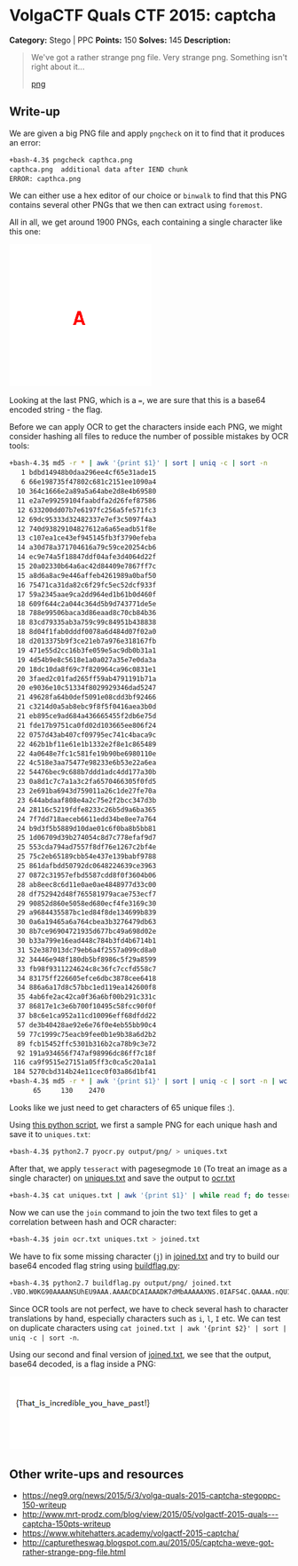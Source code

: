 # VolgaCTF Quals CTF 2015: captcha

**Category:** Stego | PPC
**Points:** 150
**Solves:** 145
**Description:**

> We've got a rather strange png file. Very strange png. Something isn't right about it...
> 
> [png](http://files.2015.volgactf.ru/captcha/capthca.png)

## Write-up

We are given a big PNG file and apply `pngcheck` on it to find that it produces an error:

```bash
+bash-4.3$ pngcheck capthca.png 
capthca.png  additional data after IEND chunk
ERROR: capthca.png
```

We can either use a hex editor of our choice or `binwalk` to find that this PNG contains several other PNGs that we then can extract using `foremost`.

All in all, we get around 1900 PNGs, each containing a single character like this one:

![](00000045.png)

Looking at the last PNG, which is a `=`, we are sure that this is a base64 encoded string - the flag.

Before we can apply OCR to get the characters inside each PNG, we might consider hashing all files to reduce the number of possible mistakes by OCR tools:


```bash
+bash-4.3$ md5 -r * | awk '{print $1}' | sort | uniq -c | sort -n
   1 bdbd14948b0daa296ee4cf65e31ade15
   6 66e198735f47802c681c2151ee1090a4
  10 364c1666e2a89a5a64abe2d8e4b69580
  11 e2a7e99259104faabdfa2d26fef87586
  12 633200dd07b7e6197fc256a5fe571fc3
  12 69dc95333d32482337e7ef3c5097f4a3
  12 740d93829104827612a6a65eadb51f8e
  13 c107ea1ce43ef945145fb3f3790efeba
  14 a30d78a371704616a79c59ce20254cb6
  14 ec9e74a5f18847ddf04afe3d4064d22f
  15 20a02330b64a6ac42d84409e7867ff7c
  15 a8d6a8ac9e446affeb4261989a0baf50
  16 75471ca31da82c6f29fc5ec52dcf933f
  17 59a2345aae9ca2dd964ed1b61b0d460f
  18 609f644c2a044c364d5b9d743771de5e
  18 788e99506baca3d86eaad8c70cb84b36
  18 83cd79335ab3a759c99c84951b438838
  18 8d04f1fab0dddf0078a6d484d07f02a0
  18 d2013375b9f3ce21eb7a976e318167fb
  19 471e55d2cc16b3fe059e5ac9db0b31a1
  19 4d54b9e8c5618e1a0a027a35e7e0da3a
  20 18dc10da8f69c7f820964ca96c0831e1
  20 3faed2c01fad265ff59ab4791191b71a
  20 e9036e10c51334f8029929346dad5247
  21 49628fa64b0def5091e08cdd3bf92466
  21 c3214d0a5ab8ebc9f8f5f0416aea3b0d
  21 eb895ce9ad684a436665455f2db6e75d
  21 fde17b9751ca0fd02d103665ee806f24
  22 0757d43ab407cf09795ec741c4baca9c
  22 462b1bf11e61e1b1332e2f8e1c865489
  22 4a0648e7fc1c581fe19b90be6980110e
  22 4c518e3aa75477e98233e6b53e22a6ea
  22 54476bec9c688b7ddd1adc4dd177a30b
  23 0a8d1c7c7a1a3c2fa6570466305f0fd5
  23 2e691ba6943d759011a26c1de27fe70a
  23 644abdaaf808e4a2c75e2f2bcc347d3b
  24 28116c5219fdfe8233c26b5d9a6ba365
  24 7f7dd718aeceb6611edd34be8ee7a764
  24 b9d3f5b5889d10dae01c6f0ba8b5bb81
  25 1d06709d39b274054c8d7c778efaf9d7
  25 553cda794ad7557f8df76e1267c2bf4e
  25 75c2eb65189cbb54e437e139babf9788
  25 861dafbdd50792dc0648224639ce3963
  27 0872c31957efbd5587cdd8f0f3604b06
  28 ab8eec8c6d11e0ae0ae4848977d33c00
  28 df752942d48f765581979acae753ecf7
  29 90852d860e5058ed680ecf4fe3169c30
  29 a9684435587bc1ed84f8de134699b839
  30 0a6a19465a6a764cbea3b3276479db63
  30 8b7ce96904721935d677bc49a698d02e
  30 b33a799e16ead448c784b3fd4b6714b1
  31 52e387013dc79eb6a4f2557a099cd8a0
  32 34446e948f180db5bf8986c5f29a8599
  33 fb98f9311224624c8c36fc7ccfd558c7
  34 83175ff226605efce6dbc3878cee6418
  34 886a6a17d8c57bbc1ed119ea142600f8
  35 4ab6fe2ac42ca0f36a6bf00b291c331c
  37 86817e1c3e6b700f10495c58fcc90f0f
  37 b8c6e1ca952a11cd10096eff68dfdd22
  57 de3b40428ae92e6e76f0e4eb55bb90c4
  59 77c1999c75eacb9fee0b1e9b38a6d2b2
  89 fcb15452ffc5301b316b2ca78b9c3e72
  92 191a934656f747af98996dc86ff7c18f
 116 ca9f9515e27151a05ff3c0ca5c20a1a1
 184 5270cbd314b24e11cec0f03a86d1bf41
+bash-4.3$ md5 -r * | awk '{print $1}' | sort | uniq -c | sort -n | wc
      65     130    2470
```

Looks like we just need to get characters of 65 unique files :).

Using [this python script](./uniques.py), we first a sample PNG for each unique hash and save it to `uniques.txt`:

```bash
+bash-4.3$ python2.7 pyocr.py output/png/ > uniques.txt
```

After that, we apply `tesseract` with pagesegmode `10` (To treat an image as a single character) on [uniques.txt](./uniques.txt) and save the output to [ocr.txt](./ocr.txt)

```bash
+bash-4.3$ cat uniques.txt | awk '{print $1}' | while read f; do tesseract "output/png/$f" txt -psm 10; echo -n "$f " && cat txt.txt; done 2>1 | grep 'png' > ocr.txt
```

Now we can use the `join` command to join the two text files to get a correlation between hash and OCR character:

```bash
+bash-4.3$ join ocr.txt uniques.txt > joined.txt
```

We have to fix some missing character (`j`) in [joined.txt](./joined.txt) and try to build our base64 encoded flag string using [buildflag.py](./buildflag.py):

```bash
+bash-4.3$ python2.7 buildflag.py output/png/ joined.txt 
.VBO.W0KG90AAAANSUhEU9AAA.AAAACDCAIAAADK7dMbAAAAAXNS.0IAFS4C.QAAAA.nQU1BAACXjWV8YQUAAAAJCEhZCWAADSMAAA7DACdVqGQAAAUfSU.BVHhe7dhtYt0WEEV.1SWCWA+FYTNdTOq.hTSjD.NHEmjSe37Z8k9.GV.T.PQBYBmBAQQEBhAQGEBAYAAB9QEEBAYQEBhAQGAAAYEBBAQGEBAYQEB9AAGBAQQEBhAQGEBAYAAB9QEEBAYQEBhAQGAAAYEBBAQGEBAYQEB9AAGBAQQEBhAQGEBAYAAB9QEEBAYQEBhAQGAAAYEBBAQGEBAYQEB9AAGBAQQEBhAQGEBAYAAB9QEEQmD+XM+n0+I8/ZPVB.ZkCSS3/53b5TQ4/fSdjMVf7Zd..Ok7mW.j7/VZb3W.MOU.P.Z.Iq.Vetf+2JKnJZ.IJSDVO30nBOb7NV+ALZj.emAGn283JDe0.qVPjF3U.YIPITDVNVXCUt+JVUB0PVIWP8T4MATmdYZfVDCGPV37Zdjf5WbD5be0O3t0t8/XIW++OmGjSVVm7.jIJq71I0U3SVP1t9/VIX3/S.0+X..1S5V.XC1mSV.ITXTt28X8O1XkbVDfNLUOTBSeFt804.YfNjOZFW+FFG5qSU3GVn1ZLdVq3FPW87CVY8UBGe1VX0.2N507tKf5MkZ2S70VXmqZFeTf59NU/.PefD/P0P.7ZkKN.8GPhVmZfdSJV.Zf+/UnbG.PKOVhkdTNfmPj.+GW.0..57.+2VqSU5dZ.K.MZ0VN3WS7HGW.WbE/3Db../0C1VP9mm3VUU3D8Wbd+CMUHSCV2eW0IZE3CdLb+NXHVtq.7Wm.bCbdPOm+7km.mq0/5S.US7dIUU5jA21Zb.I+1IG7dGPJ00nCNUNd3.PW0K/YTXtS/LCXQ8S/YUZH.Mb.Sf1je+LCOX.tOhDL7C.SMUCmTn0bdXBHm+YTe.FMdbfUMU7FntSF2fPZN.OdVIV0ZdT72EBb1PVXN33eX/+9m.YVOdW1bUP3nWV.1WVG4jbbSH3SO3ZWd/WNk2/q43TmMU.b7k84NC.Z0QendXMPeUSX..UO.7PXN2m.F.3I210ZW//IPtStHIt2.7GBtqW3qXed57VSCF5XE8PjFW7UPkV3.8mmhXWY.X8eb.UQ2UPJ9Wmb.Yb.SCVjCGWbLV3bZCIJBntVXU8VCBMnVXXNPCtmW1DjWFnUIJWU0mbfWDWPG.X/XK.7HfPA/C515jf.JX3VZM3U.jI5.JjWCe.+UZ.fLm.eeqJU37+IW00Zq8mjVhEKmjbSVmhq5CWBVY3V0V8mIVOVB4fnqCVZVXU4VTQt1PFQUIS0j4XH.TUBUT+SW7N/7Ff.8h.Um/P5Xj0m.X/YUW.F7.Dhe1PGQ5MTSSKeJC/TfI.bQTPS.fZNS5.1.fGm7qCbUnSP..3HX8d.PPSPWOCd7NMPSfjJVUCFVOCI9XnNkbDqV+XINWYm7db8qP.K8.dS.fCAT0/8XX2f.5N5eCtLO.j0BYFJU3/..VSEB9CBAQQEBhAQGEBAYAAB9QEEBAYQEBhAQGAAAYEBBAQGEBAYQEB9AAGBAQQEBhAQGEBAYAAB9QEEBAYQEBhAQGAAAYEBBAQGEBAYQEB9AAGBAQQEBhAQGEBAYAAB9QEEBAYQEBhAQGAAAYEBBAQGEBAYQEB9AAGBAQQEBhAQGEBAYAAB9QEEBAYQEBhAQGAAAYEBBAQGEBAYQEB9AAGBAQQEBhAQGEBAYAAB9QEEBAYQEBhAQGAAAYEBBAQGEBAYQEB9AAGBAQQEBhAQGEBAYAAB9QEEBAYQEBhAQGAAAYEBBAQGEBAYQEB9AAGBAQQEBIj28fEX4WPZ1G.2Y.CAAAAASUVO.K5CYII_
```

Since OCR tools are not perfect, we have to check several hash to character translations by hand, especially characters such as `i`, `l`, `I` etc.
We can test on duplicate characters using `cat joined.txt | awk '{print $2}' | sort | uniq -c | sort -n`.

Using our second and final version of [joined.txt](./joined_final.txt), we see that the output, base64 decoded, is a flag inside a PNG:

![](./flag.png)
## Other write-ups and resources

* <https://neg9.org/news/2015/5/3/volga-quals-2015-captcha-stegoppc-150-writeup>
* <http://www.mrt-prodz.com/blog/view/2015/05/volgactf-2015-quals---captcha-150pts-writeup>
* <https://www.whitehatters.academy/volgactf-2015-captcha/>
* <http://capturetheswag.blogspot.com.au/2015/05/captcha-weve-got-rather-strange-png-file.html>

